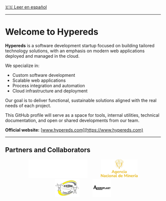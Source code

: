 [🇪🇸 Leer en español](README.es.md)

---

# Welcome to Hypereds

**Hypereds** is a software development startup focused on building tailored technology solutions, with an emphasis on modern web applications deployed and managed in the cloud.

We specialize in:

- Custom software development 
- Scalable web applications 
- Process integration and automation 
- Cloud infrastructure and deployment 

Our goal is to deliver functional, sustainable solutions aligned with the real needs of each project.

This GitHub profile will serve as a space for tools, internal utilities, technical documentation, and open or shared developments from our team.

**Official website:** [www.hypereds.com](https://www.hypereds.com)

---

## Partners and Collaborators

<p align="center">
  <img src="./enterpises-logos/UPTC-logo.png" alt="UPTC" height="60" style="margin: 0 20px;" />
  <img src="./enterpises-logos/ANM-Logo.png" alt="ANM" height="60" style="margin: 0 20px;" />
  <img src="./enterpises-logos/Imac-logo.png" alt="Imac" height="60" style="margin: 0 20px;" />
  <img src="./enterpises-logos/AceroPlast-logo.png" alt="AceroPlast" height="60" style="margin: 0 20px;" />
</p>
